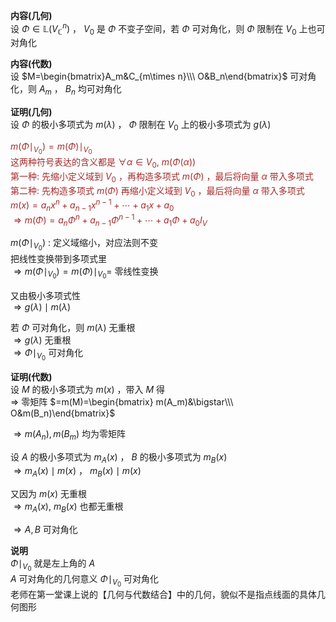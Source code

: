 **内容(几何)**  
设 $\Phi\in\mathbb{L}(V_{\mathbb{C}}^n)$ ， $V_0$ 是 $\Phi$ 不变子空间，若 $\Phi$ 可对角化，则 $\Phi$ 限制在 $V_0$ 上也可对角化  
  
**内容(代数)**  
设 $M=\begin{bmatrix}A_m&C_{m\times n}\\\ O&B_n\end{bmatrix}$ 可对角化，则 $A_m$ ， $B_n$ 均可对角化  
  
**证明(几何)**  
设 $\Phi$ 的极小多项式为 $m(\lambda)$ ， $\Phi$ 限制在 $V_0$ 上的极小多项式为 $g(\lambda)$  
  
<font color=brown> $m(\Phi\mid_{V_0})=m(\Phi)\mid_{V_0}$ </font>  
<font color=brown>这两种符号表达的含义都是 $\forall\alpha\in V_0,\ m(\Phi(\alpha))$ </font>  
<font color=brown>第一种: 先缩小定义域到 $V_0$ ，再构造多项式 $m(\Phi)$ ，最后将向量 $\alpha$ 带入多项式</font>  
<font color=brown>第二种: 先构造多项式 $m(\Phi)$  再缩小定义域到 $V_0$ ，最后将向量 $\alpha$ 带入多项式</font>  
<font color=brown> $m(x)=a_nx^n+a_{n-1}x^{n-1}+\cdots+a_1x+a_0$ </font>  
<font color=brown> $\Rightarrow m(\Phi)=a_n\Phi^n+a_{n-1}\Phi^{n-1}+\cdots+a_1\Phi+a_0 I_V$ </font>  
  
 $m(\Phi\mid_{V_0})$ : 定义域缩小，对应法则不变  
把线性变换带到多项式里  
 $\Rightarrow  
m(\Phi\mid_{V_0})=m(\Phi)\mid_{V_0}=$ 零线性变换  
  
又由极小多项式性  
 $\Rightarrow g(\lambda)\mid m(\lambda)$  
  
若 $\Phi$ 可对角化，则 $m(\lambda)$ 无重根  
 $\Rightarrow g(\lambda)$ 无重根  
 $\Rightarrow\Phi\mid_{V_0}$ 可对角化  
  
**证明(代数)**  
设 $M$ 的极小多项式为 $m(x)$ ，带入 $M$ 得  
 $\Rightarrow$ 零矩阵 $=m(M)=\begin{bmatrix}  
m(A_m)&\bigstar\\\  
O&m(B_n)\end{bmatrix}$  
  
 $\Rightarrow m(A_n),m(B_m)$ 均为零矩阵  
  
设 $A$ 的极小多项式为 $m_A(x)$ ， $B$ 的极小多项式为 $m_B(x)$  
 $\Rightarrow m_A(x)\mid m(x)$ ， $m_B(x)\mid m(x)$  
  
又因为 $m(x)$ 无重根  
 $\Rightarrow m_A(x),\ m_B(x)$ 也都无重根  
  
 $\Rightarrow A,B$ 可对角化  
  
**说明**  
 $\Phi\mid_{V_0}$ 就是左上角的 $A$  
 $A$ 可对角化的几何意义 $\Phi\mid_{V_0}$ 可对角化  
老师在第一堂课上说的【几何与代数结合】中的几何，貌似不是指点线面的具体几何图形  
